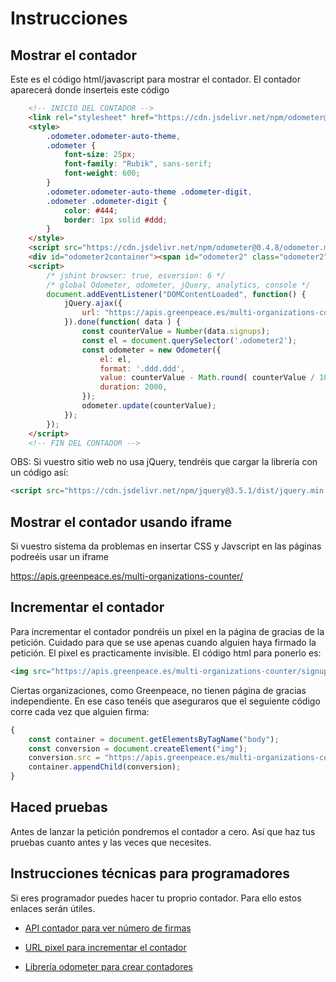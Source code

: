 # Instrucciones

## Mostrar el contador

Este es el código html/javascript para mostrar el contador. El contador aparecerá donde inserteis este código

```html
    <!-- INICIO DEL CONTADOR -->
    <link rel="stylesheet" href="https://cdn.jsdelivr.net/npm/odometer@0.4.8/themes/odometer-theme-default.min.css" />
    <style>
        .odometer.odometer-auto-theme,
        .odometer {
            font-size: 25px;
            font-family: "Rubik", sans-serif;
            font-weight: 600;
        }
        .odometer.odometer-auto-theme .odometer-digit,
        .odometer .odometer-digit {
            color: #444;
            border: 1px solid #ddd;
        }
    </style>
    <script src="https://cdn.jsdelivr.net/npm/odometer@0.4.8/odometer.min.js" defer></script>
    <div id="odometer2container"><span id="odometer2" class="odometer2"></span> firmas</div>
    <script>
        /* jshint browser: true, esversion: 6 */
        /* global Odometer, odometer, jQuery, analytics, console */
        document.addEventListener("DOMContentLoaded", function() {
            jQuery.ajax({
                url: "https://apis.greenpeace.es/multi-organizations-counter/counter/"
            }).done(function( data ) {
                const counterValue = Number(data.signups);
                const el = document.querySelector('.odometer2');
                const odometer = new Odometer({
                    el: el,
                    format: '.ddd.ddd',
                    value: counterValue - Math.round( counterValue / 10 ),
                    duration: 2000,
                });
                odometer.update(counterValue);
            });
        });
    </script>
    <!-- FIN DEL CONTADOR -->

```

OBS: Si vuestro sitio web no usa jQuery, tendréis que cargar la librería con un código así:

```html
<script src="https://cdn.jsdelivr.net/npm/jquery@3.5.1/dist/jquery.min.js" defer></script>
```

## Mostrar el contador usando iframe

Si vuestro sistema da problemas en insertar CSS y Javscript en las páginas podreéis usar un iframe

https://apis.greenpeace.es/multi-organizations-counter/


## Incrementar el contador

Para incrementar el contador pondréis un pixel en la página de gracias de la petición. Cuidado para que se use apenas cuando alguien haya firmado la petición. El pixel es practicamente invisible. El código html para ponerlo es:

```html
<img src="https://apis.greenpeace.es/multi-organizations-counter/signup/" alt="" />
```

Ciertas organizaciones, como Greenpeace, no tienen página de gracias independiente. En ese caso tenéis que aseguraros que el seguiente código corre cada vez que alguien firma:

```javascript
{
    const container = document.getElementsByTagName("body");
    const conversion = document.createElement("img");
    conversion.src = "https://apis.greenpeace.es/multi-organizations-counter/signup/";
    container.appendChild(conversion);
}
```

## Haced pruebas

Antes de lanzar la petición pondremos el contador a cero. Así que haz tus pruebas cuanto antes y las veces que necesites.

## Instrucciones técnicas para programadores

Si eres programador puedes hacer tu proprio contador. Para ello estos enlaces serán útiles.

- [API contador para ver número de firmas](https://apis.greenpeace.es/multi-organizations-counter/counter/)

- [URL pixel para incrementar el contador](https://apis.greenpeace.es/multi-organizations-counter/signup/)

- [Librería odometer para crear contadores](https://github.hubspot.com/odometer/)

